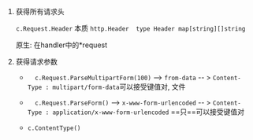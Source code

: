1. 获得所有请求头

   `c.Request.Header`  本质 `http.Header  type Header map[string][]string`

   原生: 在handler中的*request

2. 获得请求参数

   - `  c.Request.ParseMultipartForm(100)` --> `from-data`  -- > `Content-Type : multipart/form-data`可以接受键值对, 文件

   - `  c.Request.ParseForm()` --> `x-www-form-urlencoded`  -- > `Content-Type : application/x-www-form-urlencoded` ==只==可以接受键值对

   - `c.ContentType()`